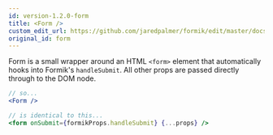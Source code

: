 ```yaml
---
id: version-1.2.0-form
title: <Form />
custom_edit_url: https://github.com/jaredpalmer/formik/edit/master/docs/api/form.md
original_id: form
---
```


Form is a small wrapper around an HTML `<form>` element that automatically hooks into Formik's `handleSubmit`. All other props are passed directly through to the DOM node.

```jsx
// so...
<Form />

// is identical to this...
<form onSubmit={formikProps.handleSubmit} {...props} />
```

